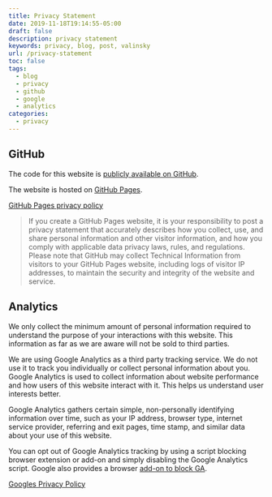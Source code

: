 ```yaml
---
title: Privacy Statement
date: 2019-11-18T19:14:55-05:00
draft: false
description: privacy statement
keywords: privacy, blog, post, valinsky
url: /privacy-statement
toc: false
tags:
  - blog
  - privacy
  - github
  - google
  - analytics
categories:
  - privacy
---
```



## GitHub

The code for this website is [publicly available on GitHub](https://github.com/valinsky/valinsky.github.io).

The website is hosted on [GitHub Pages](https://pages.github.com/).

[GitHub Pages privacy policy](https://help.github.com/en/github/site-policy/github-privacy-statement#github-pages)  

> If you create a GitHub Pages website, it is your responsibility to post a privacy statement that accurately describes how you 
> collect, use, and share personal information and other visitor information, and how you comply with applicable data privacy 
> laws, rules, and regulations. Please note that GitHub may collect Technical Information from visitors to your GitHub Pages 
> website, including logs of visitor IP addresses, to maintain the security and integrity of the website and service.


## Analytics

We only collect the minimum amount of personal information required to understand the purpose of your interactions with this website. This information as far as we are aware will not be sold to third parties.

We are using Google Analytics as a third party tracking service. We do not use it to track you individually or collect personal information about you. Google Analytics is used to collect information about website performance and how users of this website interact with it. This helps us understand user interests better.

Google Analytics gathers certain simple, non-personally identifying information over time, such as your IP address, browser type, internet service provider, referring and exit pages, time stamp, and similar data about your use of this website.

You can opt out of Google Analytics tracking by using a script blocking browser extension or add-on and simply disabling the Google Analytics script. Google also provides a browser [add-on to block GA](https://tools.google.com/dlpage/gaoptout).

[Googles Privacy Policy](https://policies.google.com/technologies/partner-sites)
